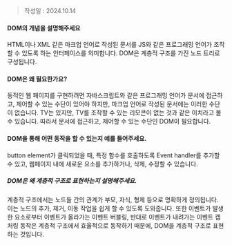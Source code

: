 >작성일 : 2024.10.14
#### DOM의 개념을 설명해주세요
HTML이나 XML 같은 마크업 언어로 작성된 문서를 JS와 같은 프로그래밍 언어가 조작할 수 있도록 하는 인터페이스를 의미합니다.
DOM은 계층적 구조를 가진 노드 트리로 구성됩니다.

#### DOM은 왜 필요한가요?
동적인 웹 페이지를 구현하려면 자바스크립트와 같은 프로그래밍 언어가 문서에 접근하고, 제어할 수 있는 수단이 있어야 하지만, 마크업 언어로 작성된 문서에는 이러한 수단이 없습니다.
TV는 있지만, TV를 조작할 수 있는 리모콘이 없는 것과 같은 이치라고 볼 수 있습니다.
따라서 문서에 접근하고, 제어할 수 있는 수단인 DOM이 필요합니다.

#### DOM을 통해 어떤 동작을 할 수 있는지 예를 들어주세요.
button element가 클릭되었을 때, 특정 함수를 호출하도록 Event handler를 추가할 수 있고, 웹페이지 내에 새로운 요소를 추가하거나, 삭제, 수정할 수 있습니다.

##### DOM은 왜 계층적 구조로 표현하는지 설명해주세요.
계층적 구조에서는 노드들 간의 관계가 부모, 자식, 형제 등으로 명확하게 정의됩니다.
이는 노드의 추가, 제거, 이동 작업을 쉽게 할 수 있도록 도와줍니다.
또한 이벤트가 발생한 요소로부터 이벤트가 올라가는 이벤트 버블링, 반대로 이벤트가 내려가는 이벤트 캡처링 동작은 계층적 구조에서 효율적으로 동작하기 때문에, DOM을 계층적 구조로 표현하는 것입니다.
